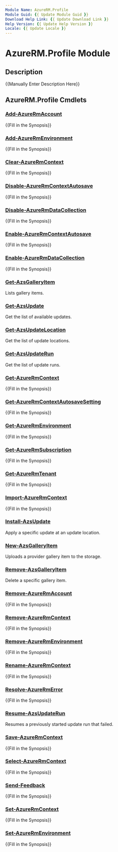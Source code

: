 ```yaml
---
Module Name: AzureRM.Profile
Module Guid: {{ Update Module Guid }}
Download Help Link: {{ Update Download Link }}
Help Version: {{ Update Help Version }}
Locale: {{ Update Locale }}
---
```


# AzureRM.Profile Module
## Description
{{Manually Enter Description Here}}

## AzureRM.Profile Cmdlets
### [Add-AzureRmAccount](Add-AzureRmAccount.md)
{{Fill in the Synopsis}}

### [Add-AzureRmEnvironment](Add-AzureRmEnvironment.md)
{{Fill in the Synopsis}}

### [Clear-AzureRmContext](Clear-AzureRmContext.md)
{{Fill in the Synopsis}}

### [Disable-AzureRmContextAutosave](Disable-AzureRmContextAutosave.md)
{{Fill in the Synopsis}}

### [Disable-AzureRmDataCollection](Disable-AzureRmDataCollection.md)
{{Fill in the Synopsis}}

### [Enable-AzureRmContextAutosave](Enable-AzureRmContextAutosave.md)
{{Fill in the Synopsis}}

### [Enable-AzureRmDataCollection](Enable-AzureRmDataCollection.md)
{{Fill in the Synopsis}}

### [Get-AzsGalleryItem](Get-AzsGalleryItem.md)
Lists gallery items.

### [Get-AzsUpdate](Get-AzsUpdate.md)
Get the list of available updates.

### [Get-AzsUpdateLocation](Get-AzsUpdateLocation.md)
Get the list of update locations.

### [Get-AzsUpdateRun](Get-AzsUpdateRun.md)
Get the list of update runs.

### [Get-AzureRmContext](Get-AzureRmContext.md)
{{Fill in the Synopsis}}

### [Get-AzureRmContextAutosaveSetting](Get-AzureRmContextAutosaveSetting.md)
{{Fill in the Synopsis}}

### [Get-AzureRmEnvironment](Get-AzureRmEnvironment.md)
{{Fill in the Synopsis}}

### [Get-AzureRmSubscription](Get-AzureRmSubscription.md)
{{Fill in the Synopsis}}

### [Get-AzureRmTenant](Get-AzureRmTenant.md)
{{Fill in the Synopsis}}

### [Import-AzureRmContext](Import-AzureRmContext.md)
{{Fill in the Synopsis}}

### [Install-AzsUpdate](Install-AzsUpdate.md)
Apply a specific update at an update location.

### [New-AzsGalleryItem](New-AzsGalleryItem.md)
Uploads a provider gallery item to the storage.

### [Remove-AzsGalleryItem](Remove-AzsGalleryItem.md)
Delete a specific gallery item.

### [Remove-AzureRmAccount](Remove-AzureRmAccount.md)
{{Fill in the Synopsis}}

### [Remove-AzureRmContext](Remove-AzureRmContext.md)
{{Fill in the Synopsis}}

### [Remove-AzureRmEnvironment](Remove-AzureRmEnvironment.md)
{{Fill in the Synopsis}}

### [Rename-AzureRmContext](Rename-AzureRmContext.md)
{{Fill in the Synopsis}}

### [Resolve-AzureRmError](Resolve-AzureRmError.md)
{{Fill in the Synopsis}}

### [Resume-AzsUpdateRun](Resume-AzsUpdateRun.md)
Resumes a previously started update run that failed.

### [Save-AzureRmContext](Save-AzureRmContext.md)
{{Fill in the Synopsis}}

### [Select-AzureRmContext](Select-AzureRmContext.md)
{{Fill in the Synopsis}}

### [Send-Feedback](Send-Feedback.md)
{{Fill in the Synopsis}}

### [Set-AzureRmContext](Set-AzureRmContext.md)
{{Fill in the Synopsis}}

### [Set-AzureRmEnvironment](Set-AzureRmEnvironment.md)
{{Fill in the Synopsis}}

